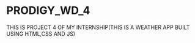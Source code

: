 # PRODIGY_WD_4
THIS IS PROJECT 4 OF MY INTERNSHIP(THIS IS A WEATHER APP BUILT USING HTML,CSS AND JS)
